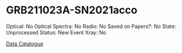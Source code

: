 # GRB211023A-SN2021acco

Optical: No
Optical Spectra: No
Radio: No
Saved on Papers?: No
State: Unprocessed
Status: New Event
Xray: No

[Data Catalogue](GRB211023A-SN2021acco%205a0d8aeac535429c913bbc9171440f7c/Data%20Catalogue%20ba04fb1e6ce141bdb78602c8c8c41e62.md)